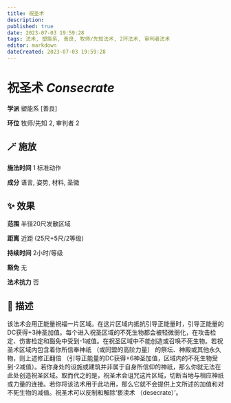 ```yaml
---
title: 祝圣术
description: 
published: true
date: 2023-07-03 19:59:28
tags: 法术, 塑能系, 善良, 牧师/先知法术, 2环法术, 审判者法术
editor: markdown
dateCreated: 2023-07-03 19:59:28
---
```


# **祝圣术** *Consecrate*

**学派** 塑能系 \[善良\] 

**环位** 牧师/先知 2, 审判者 2

## 🪄 施放

**施法时间** 1 标准动作

**成分** 语言, 姿势, 材料, 圣徽

## ✨ 效果  

**范围** 半径20尺发散区域

**距离** 近距 (25尺+5尺/2等级)  

**持续时间** 2小时/等级 

**豁免** 无

**法术抗力** 否

## 📖 描述

该法术会用正能量祝福一片区域。在这片区域内抵抗引导正能量时，引导正能量的DC获得+3神圣加值。每个进入祝圣区域的不死生物都会被轻微弱化，在攻击检定、伤害检定和豁免中受到-1减值。在祝圣区域中不能创造或召唤不死生物。若祝圣术区域内包含着你所信奉神祇 （或同盟的高阶力量） 的祭坛、神殿或其他永久物，则上述修正翻倍 （引导正能量的DC获得+6神圣加值，区域内的不死生物受到-2减值）。若你身处的设施或建筑并非属于自身所信仰的神祇，那么你就无法在此处创造祝圣区域。取而代之的是，祝圣术会诅咒这片区域，切断当地与相应神祇或力量的连接。若你将该法术用于此功用，那么它就不会提供上文所述的加值和对不死生物的减值。祝圣术可以反制和解除‘亵渎术 （desecrate）’。
    